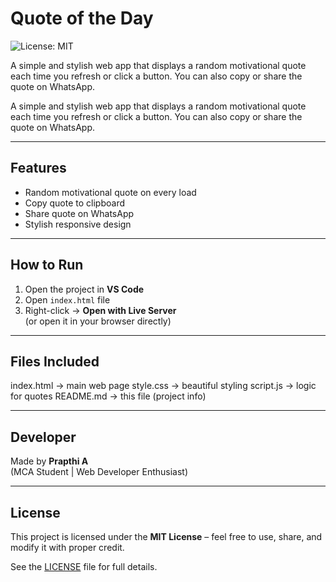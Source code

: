 #  Quote of the Day

![License: MIT](https://img.shields.io/badge/License-MIT-green.svg)

A simple and stylish web app that displays a random motivational quote each time you refresh or click a button. You can also copy or share the quote on WhatsApp.


A simple and stylish web app that displays a random motivational quote each time you refresh or click a button. You can also copy or share the quote on WhatsApp.

---

## Features

-  Random motivational quote on every load
-  Copy quote to clipboard
-  Share quote on WhatsApp
-  Stylish responsive design

---

##  How to Run

1. Open the project in **VS Code**
2. Open `index.html` file
3. Right-click → **Open with Live Server**  
   (or open it in your browser directly)

---

##  Files Included
index.html → main web page
style.css → beautiful styling
script.js → logic for quotes
README.md → this file (project info)


---

## Developer

Made by **Prapthi A**  
(MCA Student | Web Developer Enthusiast)

---
## License

This project is licensed under the **MIT License** – feel free to use, share, and modify it with proper credit.

See the [LICENSE](LICENSE) file for full details.

